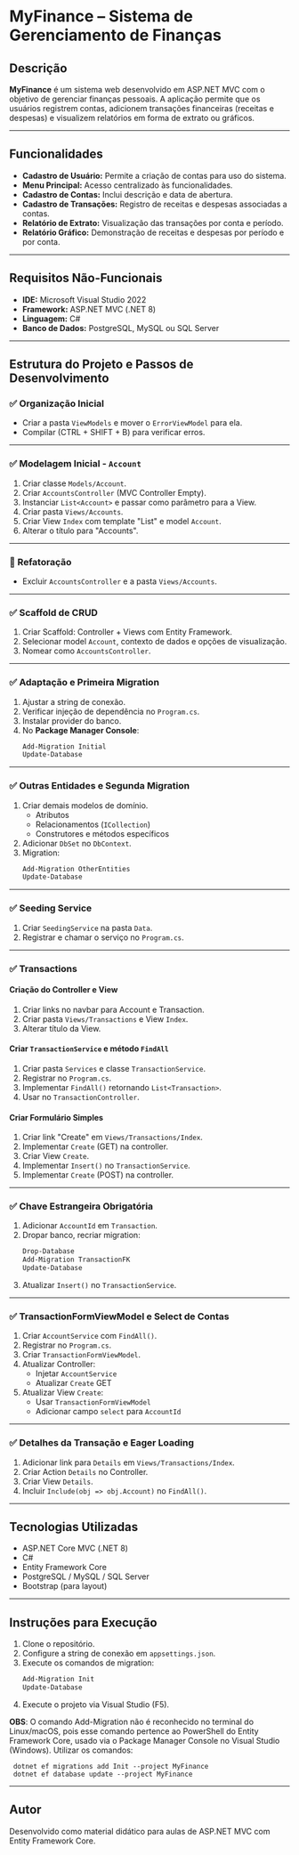 # MyFinance – Sistema de Gerenciamento de Finanças

## Descrição

**MyFinance** é um sistema web desenvolvido em ASP.NET MVC com o objetivo de gerenciar finanças pessoais. A aplicação permite que os usuários registrem contas, adicionem transações financeiras (receitas e despesas) e visualizem relatórios em forma de extrato ou gráficos.

---

## Funcionalidades

- **Cadastro de Usuário:** Permite a criação de contas para uso do sistema.
- **Menu Principal:** Acesso centralizado às funcionalidades.
- **Cadastro de Contas:** Inclui descrição e data de abertura.
- **Cadastro de Transações:** Registro de receitas e despesas associadas a contas.
- **Relatório de Extrato:** Visualização das transações por conta e período.
- **Relatório Gráfico:** Demonstração de receitas e despesas por período e por conta.

---

## Requisitos Não-Funcionais

- **IDE:** Microsoft Visual Studio 2022
- **Framework:** ASP.NET MVC (.NET 8)
- **Linguagem:** C#
- **Banco de Dados:** PostgreSQL, MySQL ou SQL Server

---

## Estrutura do Projeto e Passos de Desenvolvimento

### ✅ Organização Inicial

- Criar a pasta `ViewModels` e mover o `ErrorViewModel` para ela.
- Compilar (CTRL + SHIFT + B) para verificar erros.

---

### ✅ Modelagem Inicial - `Account`

1. Criar classe `Models/Account`.
2. Criar `AccountsController` (MVC Controller Empty).
3. Instanciar `List<Account>` e passar como parâmetro para a View.
4. Criar pasta `Views/Accounts`.
5. Criar View `Index` com template "List" e model `Account`.
6. Alterar o título para "Accounts".

---

### 🔄 Refatoração

- Excluir `AccountsController` e a pasta `Views/Accounts`.

---

### ✅ Scaffold de CRUD

1. Criar Scaffold: Controller + Views com Entity Framework.
2. Selecionar model `Account`, contexto de dados e opções de visualização.
3. Nomear como `AccountsController`.

---

### ✅ Adaptação e Primeira Migration

1. Ajustar a string de conexão.
2. Verificar injeção de dependência no `Program.cs`.
3. Instalar provider do banco.
4. No **Package Manager Console**:
   ```bash
   Add-Migration Initial
   Update-Database
   ```

---

### ✅ Outras Entidades e Segunda Migration

1. Criar demais modelos de domínio.
   - Atributos
   - Relacionamentos (`ICollection`)
   - Construtores e métodos específicos
2. Adicionar `DbSet` no `DbContext`.
3. Migration:
   ```bash
   Add-Migration OtherEntities
   Update-Database
   ```

---

### ✅ Seeding Service

1. Criar `SeedingService` na pasta `Data`.
2. Registrar e chamar o serviço no `Program.cs`.

---

### ✅ Transactions

#### Criação do Controller e View

1. Criar links no navbar para Account e Transaction.
2. Criar pasta `Views/Transactions` e View `Index`.
3. Alterar título da View.

#### Criar `TransactionService` e método `FindAll`

1. Criar pasta `Services` e classe `TransactionService`.
2. Registrar no `Program.cs`.
3. Implementar `FindAll()` retornando `List<Transaction>`.
4. Usar no `TransactionController`.

#### Criar Formulário Simples

1. Criar link "Create" em `Views/Transactions/Index`.
2. Implementar `Create` (GET) na controller.
3. Criar View `Create`.
4. Implementar `Insert()` no `TransactionService`.
5. Implementar `Create` (POST) na controller.

---

### ✅ Chave Estrangeira Obrigatória

1. Adicionar `AccountId` em `Transaction`.
2. Dropar banco, recriar migration:
   ```bash
   Drop-Database
   Add-Migration TransactionFK
   Update-Database
   ```
3. Atualizar `Insert()` no `TransactionService`.

---

### ✅ TransactionFormViewModel e Select de Contas

1. Criar `AccountService` com `FindAll()`.
2. Registrar no `Program.cs`.
3. Criar `TransactionFormViewModel`.
4. Atualizar Controller:
   - Injetar `AccountService`
   - Atualizar `Create` GET
5. Atualizar View `Create`:
   - Usar `TransactionFormViewModel`
   - Adicionar campo `select` para `AccountId`

---

### ✅ Detalhes da Transação e Eager Loading

1. Adicionar link para `Details` em `Views/Transactions/Index`.
2. Criar Action `Details` no Controller.
3. Criar View `Details`.
4. Incluir `Include(obj => obj.Account)` no `FindAll()`.

---

## Tecnologias Utilizadas

- ASP.NET Core MVC (.NET 8)
- C#
- Entity Framework Core
- PostgreSQL / MySQL / SQL Server
- Bootstrap (para layout)

---

## Instruções para Execução

1. Clone o repositório.
2. Configure a string de conexão em `appsettings.json`.
3. Execute os comandos de migration:
   ```bash
   Add-Migration Init
   Update-Database
   ```
4. Execute o projeto via Visual Studio (F5).

**OBS**:
   O comando Add-Migration não é reconhecido no terminal do Linux/macOS, pois esse comando pertence ao PowerShell do Entity Framework Core, usado via o Package Manager Console no Visual Studio (Windows).
   Utilizar os comandos:
   ```
    dotnet ef migrations add Init --project MyFinance
    dotnet ef database update --project MyFinance
   ```
---

## Autor

Desenvolvido como material didático para aulas de ASP.NET MVC com Entity Framework Core.